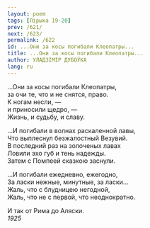```yaml
---
layout: poem
tags: [Лірыка 19-20]
prev: /621/
next: /623/
permalink: /622
id: ...Они за косы погибали Клеопатры...
title: ...Они за косы погибали Клеопатры...
author: УЛАДЗІМІР ДУБОЎКА
lang: ru
---
```



...Они за косы погибали Клеопатры,  
за очи те, что и не снятся, право.  
К ногам несли, —  
и приносили щедро, —   
Жизнь, и судьбу, и славу.  

...И погибали в волнах раскаленной лавы,  
Что выплеснул безжалостный Везувий.  
В последний раз на золоченых лавах  
Ловили эхо губ и тень надежды.  
Затем с Помпеей сказкою заснули.  

...И погибали ежедневно, ежегодно,  
За ласки нежные, минутные, за ласки...  
Жаль, что с блудницею негодной,  
Жаль, что не с первой, что неоднократно.  

И так от Рима до Аляски.  
*1925*  
